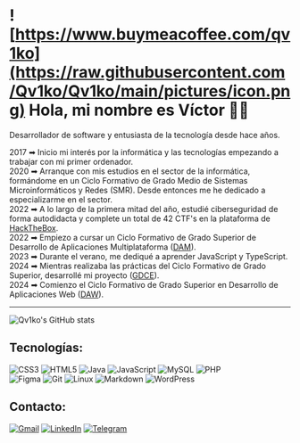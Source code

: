 # ![https://www.buymeacoffee.com/qv1ko](https://raw.githubusercontent.com/Qv1ko/Qv1ko/main/pictures/icon.png) Hola, mi nombre es Víctor 👋🏼

Desarrollador de software y entusiasta de la tecnología desde hace años.

2017 ➡ Inicio mi interés por la informática y las tecnologías empezando a trabajar con mi primer ordenador.
</br>
2020 ➡ Arranque con mis estudios en el sector de la informática, formándome en un Ciclo Formativo de Grado Medio de Sistemas Microinformáticos y Redes (SMR). Desde entonces me he dedicado a especializarme en el sector.
</br>
2022 ➡ A lo largo de la primera mitad del año, estudié ciberseguridad de forma autodidacta y complete un total de 42 CTF's en la plataforma de [HackTheBox](https://app.hackthebox.com/profile/924054).
</br>
2022 ➡ Empiezo a cursar un Ciclo Formativo de Grado Superior de Desarrollo de Aplicaciones Multiplataforma ([DAM](https://github.com/Qv1ko/DAM)).
</br>
2023 ➡ Durante el verano, me dediqué a aprender JavaScript y TypeScript.
</br>
2024 ➡ Mientras realizaba las prácticas del Ciclo Formativo de Grado Superior, desarrollé mi proyecto ([GDCE](https://github.com/Qv1ko/GDCE)).
</br>
2024 ➡ Comienzo el Ciclo Formativo de Grado Superior en Desarrollo de Aplicaciones Web ([DAW](https://github.com/Qv1ko/DAW)).

---

![Qv1ko's GitHub stats](https://github-readme-stats.vercel.app/api?username=qv1ko&show_icons=true&locale=es&theme=dark#gh-dark-mode-only)

## Tecnologías:
![CSS3](https://img.shields.io/badge/CSS3-1572B6?style=for-the-badge&logo=css3&logoColor=1572B6&labelColor=101010)
![HTML5](https://img.shields.io/badge/HTML5-E34F26?style=for-the-badge&logo=html5&logoColor=E34F26&labelColor=101010)
![Java](https://img.shields.io/badge/Java-F80000?style=for-the-badge&logo=openjdk&logoColor=F80000&labelColor=101010)
![JavaScript](https://img.shields.io/badge/JavaScript-F7DF1E?style=for-the-badge&logo=javascript&logoColor=F7DF1E&labelColor=101010)
![MySQL](https://img.shields.io/badge/MySQL-4479A1?style=for-the-badge&logo=mysql&logoColor=4479A1&labelColor=101010)
![PHP](https://img.shields.io/badge/PHP-777BB4?style=for-the-badge&logo=php&logoColor=777BB4&labelColor=101010)
</br>
![Figma](https://img.shields.io/badge/Figma-F24E1E?style=for-the-badge&logo=figma&logoColor=F24E1E&labelColor=101010)
![Git](https://img.shields.io/badge/Git-F05032?style=for-the-badge&logo=git&logoColor=F05032&labelColor=101010)
![Linux](https://img.shields.io/badge/Linux-FCC624?style=for-the-badge&logo=linux&logoColor=FCC624&labelColor=101010)
![Markdown](https://img.shields.io/badge/Markdown-000000?style=for-the-badge&logo=markdown&logoColor=000000&labelColor=101010)
![WordPress](https://img.shields.io/badge/WordPress-21759B?style=for-the-badge&logo=wordpress&logoColor=21759B&labelColor=101010)

## Contacto:
[![Gmail](https://img.shields.io/badge/vicgarmur947@gmail.com-EA4335?style=for-the-badge&logo=gmail&logoColor=white&labelColor=101010)](mailto:vicgarmur947@gmail.com)
[![LinkedIn](https://img.shields.io/badge/LinkedIn-0A66C2?style=for-the-badge&logo=linkedin&logoColor=white&labelColor=101010)](https://www.linkedin.com/in/qv1ko/)
[![Telegram](https://img.shields.io/badge/Telegram-26A5E4?style=for-the-badge&logo=telegram&logoColor=white&labelColor=101010)](https://t.me/Qv1ko)
